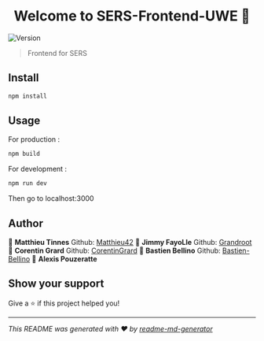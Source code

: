 <h1 align="center">Welcome to SERS-Frontend-UWE 👋</h1>
<p>
  <img alt="Version" src="https://img.shields.io/badge/version-1.0.0-blue.svg?cacheSeconds=2592000" />
</p>

> Frontend for SERS

## Install

```sh
npm install
```

## Usage

For production :
```sh
npm build
```

For development :
```sh
npm run dev
```
Then go to localhost:3000

## Author

👤 **Matthieu Tinnes**
Github: [Matthieu42](https://github.com/Matthieu42)
👤 **Jimmy FayoLle**
Github: [Grandroot](https://github.com/Grandroot)
👤 **Corentin Grard**
Github: [CorentinGrard](https://github.com/CorentinGrard)
👤 **Bastien Bellino**
Github: [Bastien-Bellino](https://github.com/Bastien-Bellino)
 👤 **Alexis Pouzeratte**

## Show your support

Give a ⭐️ if this project helped you!

***
_This README was generated with ❤️ by [readme-md-generator](https://github.com/kefranabg/readme-md-generator)_
